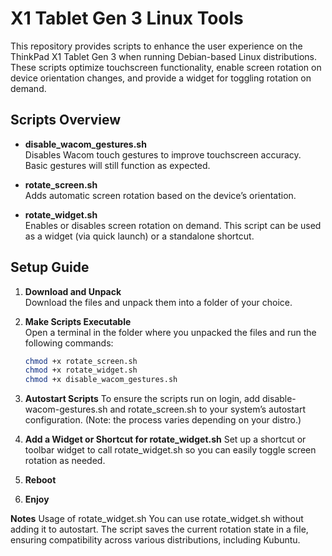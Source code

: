 # X1 Tablet Gen 3 Linux Tools

This repository provides scripts to enhance the user experience on the ThinkPad X1 Tablet Gen 3 when running Debian-based Linux distributions. These scripts optimize touchscreen functionality, enable screen rotation on device orientation changes, and provide a widget for toggling rotation on demand.

## Scripts Overview

- **disable_wacom_gestures.sh**  
  Disables Wacom touch gestures to improve touchscreen accuracy. Basic gestures will still function as expected.

- **rotate_screen.sh**  
  Adds automatic screen rotation based on the device’s orientation.

- **rotate_widget.sh**  
  Enables or disables screen rotation on demand. This script can be used as a widget (via quick launch) or a standalone shortcut.

## Setup Guide

1. **Download and Unpack**  
   Download the files and unpack them into a folder of your choice.

2. **Make Scripts Executable**  
   Open a terminal in the folder where you unpacked the files and run the following commands:
   ```bash
   chmod +x rotate_screen.sh
   chmod +x rotate_widget.sh
   chmod +x disable_wacom_gestures.sh
   ```
3. **Autostart Scripts**
To ensure the scripts run on login, add disable-wacom-gestures.sh and rotate_screen.sh to your system’s autostart configuration. (Note: the process varies depending on your distro.)

4. **Add a Widget or Shortcut for rotate_widget.sh**
Set up a shortcut or toolbar widget to call rotate_widget.sh so you can easily toggle screen rotation as needed.

5. **Reboot**

6. **Enjoy**

**Notes**
Usage of rotate_widget.sh
You can use rotate_widget.sh without adding it to autostart. The script saves the current rotation state in a file, ensuring compatibility across various distributions, including Kubuntu.
